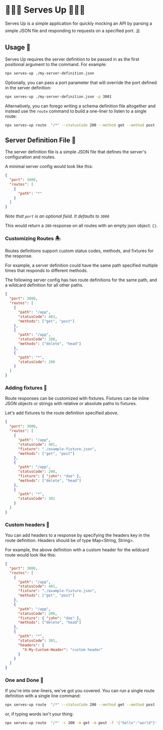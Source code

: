 # 🏄🏼‍♂️ Serves Up 🏄🏿‍♂️

Serves Up is a simple application for quickly mocking an API by parsing a simple JSON file and responding to requests on a specified port. ⛱️

## Usage 🦈

Serves Up requires the server definition to be passed in as the first positional argument to the command. For example:

```bash
npx serves-up ./my-server-definition.json
```

Optionally, you can pass a port parameter that will override the port defined in the server definition:

```bash
npx serves-up ./my-server-definition.json -p 3001
```

Alternatively, you can forego writing a schema definition file altogether and instead use the `route` command to build a one-liner to listen to a single route:

```bash
npx serves-up route  "/*" --statusCode 200 --method get --method post --fixture '{"hello":"world"}' --headers '{"X-Custom-Header":"custom header"}'
```

## Server Definition File 🎣

The server definition file is a simple JSON file that defines the server's configuration and routes.

A minimal server config would look like this:

```json
{
  "port": 3000,
  "routes": [
    {
      "path": "*"
    }
  ]
}
```

_Note that `port` is an optional field. It defaults to `3000`_

This would return a `200` response on all routes with an empty json object: `{}`.

### Customizing Routes 🏝️

Routes definitions support custom status codes, methods, and fixtures for the response.

For example, a server definition could have the same path specified multiple times that responds to different methods.

The following server config has two route definitions for the same path, and a wildcard definition for all other paths.

```json
{
  "port": 3000,
  "routes": [
    {
      "path": "/app",
      "statusCode": 403,
      "methods": ["get", "post"]
    },
    {
      "path": "/app",
      "statusCode": 200,
      "methods": ["delete", "head"]
    },
    {
      "path": "*",
      "statusCode": 200
    }
  ]
}
```

### Adding fixtures 🌊

Route responses can be customized with fixtures. Fixtures can be inline JSON objects or strings with relative or absolute paths to fixtures.

Let's add fixtures to the route definition specified above.

```json
{
  "port": 3000,
  "routes": [
    {
      "path": "/app",
      "statusCode": 401,
      "fixture": "./example-fixture.json",
      "methods": ["get", "post"]
    },
    {
      "path": "/app",
      "statusCode": 200,
      "fixture": { "john": "doe" },
      "methods": ["delete", "head"]
    },
    {
      "path": "*",
      "statusCode": 301
    }
  ]
}
```

### Custom headers 🐢

You can add headers to a response by specifying the headers key in the route definition. Headers should be of type Map<String, String>.

For example, the above definition with a custom header for the wildcard route would look like this:

```json
{
  "port": 3000,
  "routes": [
    {
      "path": "/app",
      "statusCode": 401,
      "fixture": "./example-fixture.json",
      "methods": ["get", "post"]
    },
    {
      "path": "/app",
      "statusCode": 200,
      "fixture": { "john": "doe" },
      "methods": ["delete", "head"]
    },
    {
      "path": "*",
      "statusCode": 301,
      "headers": {
        "X-My-Custom-Header": "custom header"
      }
    }
  ]
}
```

### One and Done 🐠

If you're into one-liners, we've got you covered. You can run a single route definition with a single line command:

```bash
npx serves-up route  "/*" --statusCode 200 --method get --method post --fixture '{"hello":"world"}' --headers '{"X-Custom-Header":"custom header"}' --port 3001
```

or, if typing words isn't your thing:

```bash
npx serves-up route  "/*" -c 200 -m get -m post -f '{"hello":"world"}' -d '{"X-Custom-Header":"custom header"}' -p 3001
```

